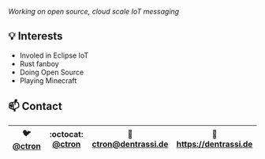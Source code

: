 *Working on open source, cloud scale IoT messaging*

## 💡 Interests

* Involed in Eclipse IoT
* Rust fanboy
* Doing Open Source
* Playing Minecraft

## 📫 Contact

| :bird: [@ctron](https://twitter.com/ctron) | :octocat: [@ctron](https://github.com/ctron) | :incoming_envelope: ctron@dentrassi.de | :link: https://dentrassi.de |
|-|-|-|-|

<!--
**ctron/ctron** is a ✨ _special_ ✨ repository because its `README.md` (this file) appears on your GitHub profile.

Here are some ideas to get you started:

- 🔭 I’m currently working on ...
- 🌱 I’m currently learning ...
- 👯 I’m looking to collaborate on ...
- 🤔 I’m looking for help with ...
- 💬 Ask me about ...
- 📫 How to reach me: ...
- 😄 Pronouns: ...
- ⚡ Fun fact: ...
-->

